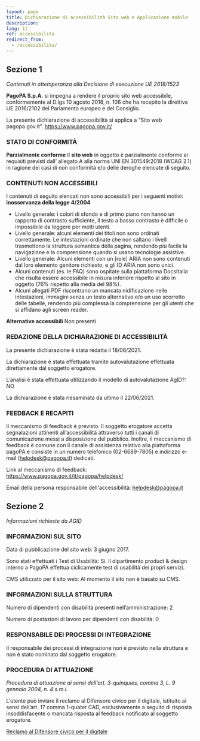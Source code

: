 ```yaml
---
layout: page
title: Dichiarazione di accessibilità Sito web e Applicazione mobile
description:
lang: it
ref: accessibilita
redirect_from:
  - /accessibilita/
---
```


## Sezione 1 
_Contenuti in ottemperanza alla Decisione di esecuzione UE 2018/1523_ 

**PagoPA S.p.A.** si impegna a rendere il proprio sito web accessibile, conformemente al D.lgs 10 agosto 2018, n. 106 che ha recepito la direttiva UE 2016/2102 del Parlamento europeo e del Consiglio.

La presente dichiarazione di accessibilità si applica a “Sito web pagopa.gov.it”.
<https://www.pagopa.gov.it/>

### STATO DI CONFORMITÀ

**Parzialmente conforme** 
Il **sito web** in oggetto è parzialmente conforme ai requisiti previsti dall’ allegato A alla norma UNI EN 301549:2018 (WCAG 2.1) in ragione dei casi di non conformità e/o delle deroghe elencate di seguito. 

### CONTENUTI NON ACCESSIBILI
I contenuti di seguito elencati non sono accessibili per i seguenti motivi: 
**inosservanza della legge 4/2004**

- Livello generale: i colori di sfondo e di primo piano non hanno un rapporto di contrasto sufficiente, il testo a basso contrasto è difficile o impossibile da leggere per molti utenti.
- Livello generale: alcuni elementi dei titoli non sono ordinati correttamente. Le intestazioni ordinate che non saltano i livelli trasmettono la struttura semantica della pagina, rendendo più facile la navigazione e la comprensione quando si usano tecnologie assistive.
- Livello generale: Alcuni elementi con un [role] ARIA non sono contenuti dal loro elemento genitore richiesto, e gli ID ARIA non sono unici.
- Alcuni contenuti (es. le FAQ) sono ospitate sulla piattaforma DocsItalia che risulta essere accessibile in misura inferiore rispetto al sito in oggetto (76% rispetto alla media del 98%).
- Alcuni allegati PDF riscontrano un mancata nidificazione nelle intestazioni, immagini senza un testo alternativo e/o un uso scorretto delle tabelle, rendendo più complessa la comprensione per gli utenti che si affidano agli screen reader.

**Alternative accessibili**
Non presenti

### REDAZIONE DELLA DICHIARAZIONE DI ACCESSIBILITÀ 
La presente dichiarazione è stata redatta il 18/06/2021. 

La dichiarazione è stata effettuata tramite autovalutazione effettuata direttamente dal soggetto erogatore. 

L’analisi è stata effettuata utilizzando il modello di autovalutazione AgID?: NO

La dichiarazione è stata riesaminata da ultimo il 22/06/2021.

### FEEDBACK E RECAPITI 

Il meccanismo di feedback è previsto. Il soggetto erogatore accetta segnalazioni attinenti all’accessibilità attraverso tutti i canali di comunicazione messi a disposizione del pubblico. Inoltre, il meccanismo di feedback è comune con il canale di assistenza relativo alla piattaforma pagoPA e consiste in un numero telefonico (02-6689-7805) e indirizzo e-mail (<helpdesk@pagopa.it>) dedicati.

Link al meccanismo di feedback: <https://www.pagopa.gov.it/it/pagopa/helpdesk/>

Email della persona responsabile dell'accessibilità: <helpdesk@pagopa.it>

## Sezione 2
_Informazioni richieste da AGID_

### INFORMAZIONI SUL SITO
Data di pubblicazione del sito web: 3 giugno 2017. 

Sono stati effettuati i Test di Usabilità: Sì. Il dipartimento product & design interno a PagoPA effettua ciclicamente test di usabilità dei propri servizi.  

CMS utilizzato per il sito web: Al momento il sito non è basato su CMS.

### INFORMAZIONI SULLA STRUTTURA 

Numero di dipendenti con disabilità presenti nell’amministrazione: 2 

Numero di postazioni di lavoro per dipendenti con disabilità: 0 

### RESPONSABILE DEI PROCESSI DI INTEGRAZIONE 

Il responsabile dei processi di integrazione non è previsto nella struttura e non è stato nominato dal soggetto erogatore.

### PROCEDURA DI ATTUAZIONE 
_Procedura di attuazione ai sensi dell’art. 3-quinquies, comma 3, L. 9 gennaio 2004, n. 4 s.m.i._

L’utente può inviare il reclamo al Difensore civico per il digitale, istituito ai sensi dell’art. 17 comma 1-quater CAD, esclusivamente a seguito di risposta insoddisfacente o mancata risposta al feedback notificato al soggetto erogatore.

[Reclamo al Difensore civico per il digitale](https://form.agid.gov.it/form/procedura-attuazione/2a9e50ae-a7b6-4859-882a-3aa49a5c071b)
